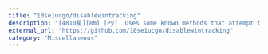 ```yaml
---
title: "10se1ucgo/disablewintracking"
description: "[4810星][8m] [Py]  Uses some known methods that attempt to minimize tracking in Windows 10"
external_url: "https://github.com/10se1ucgo/disablewintracking"
category: "Miscellaneous"
---
```

